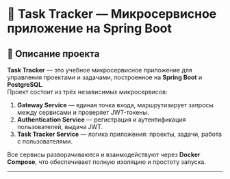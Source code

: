 # 🧩 Task Tracker — Микросервисное приложение на Spring Boot

## 📖 Описание проекта

**Task Tracker** — это учебное микросервисное приложение для управления проектами и задачами, построенное на **Spring Boot** и **PostgreSQL**.  
Проект состоит из трёх независимых микросервисов:

1. **Gateway Service** — единая точка входа, маршрутизирует запросы между сервисами и проверяет JWT-токены.
2. **Authentication Service** — регистрация и аутентификация пользователей, выдача JWT.
3. **Task Tracker Service** — логика приложения: проекты, задачи, работа с пользователями.

Все сервисы разворачиваются и взаимодействуют через **Docker Compose**, что обеспечивает полную изоляцию и простоту запуска.

---